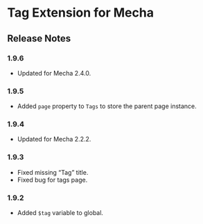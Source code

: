 Tag Extension for Mecha
=======================

Release Notes
-------------

### 1.9.6

 - Updated for Mecha 2.4.0.

### 1.9.5

 - Added `page` property to `Tags` to store the parent page instance.

### 1.9.4

 - Updated for Mecha 2.2.2.

### 1.9.3

 - Fixed missing “Tag” title.
 - Fixed bug for tags page.

### 1.9.2

 - Added `$tag` variable to global.
